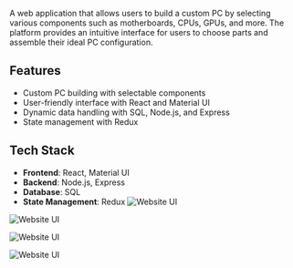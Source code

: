 A web application that allows users to build a custom PC by selecting various components such as motherboards, CPUs, GPUs, and more. The platform provides an intuitive interface for users to choose parts and assemble their ideal PC configuration.

## Features

- Custom PC building with selectable components
- User-friendly interface with React and Material UI
- Dynamic data handling with SQL, Node.js, and Express
- State management with Redux

## Tech Stack

- **Frontend**: React, Material UI
- **Backend**: Node.js, Express
- **Database**: SQL
- **State Management**: Redux
![Website UI ](Frontend/UI-1.jpg)

![Website UI ](Frontend/UI-2.jpg)

![Website UI ](Frontend/UI-3.jpg)

![Website UI ](Frontend/UI-4.jpg)
